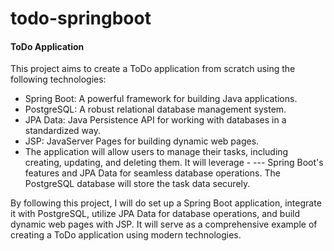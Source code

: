 # todo-springboot

#### ToDo Application
This project aims to create a ToDo application from scratch using the following technologies:

- Spring Boot: A powerful framework for building Java applications.
- PostgreSQL: A robust relational database management system.
- JPA Data: Java Persistence API for working with databases in a standardized way.
- JSP: JavaServer Pages for building dynamic web pages.
- The application will allow users to manage their tasks, including creating, updating, and deleting them. It will leverage - --- Spring Boot's features and JPA Data for seamless database operations. The PostgreSQL database will store the task data securely.

By following this project, I will do set up a Spring Boot application, integrate it with PostgreSQL, utilize JPA Data for database operations, and build dynamic web pages with JSP. It will serve as a comprehensive example of creating a ToDo application using modern technologies.

